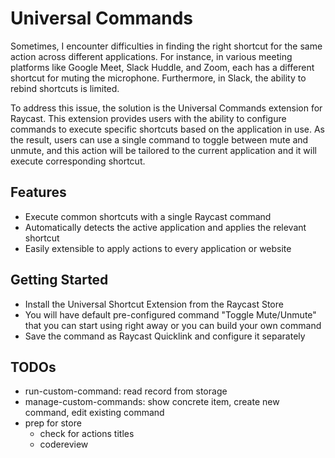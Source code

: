# Universal Commands

Sometimes, I encounter difficulties in finding the right shortcut for the same action across different applications.
For instance, in various meeting platforms like Google Meet, Slack Huddle, and Zoom, each has a different shortcut for
muting the microphone.
Furthermore, in Slack, the ability to rebind shortcuts is limited.

To address this issue, the solution is the Universal
Commands extension for Raycast. This extension provides users with the ability to
configure commands to execute specific shortcuts based on the application in use. As the result, users can use a single
command to toggle between mute and unmute, and this action will be tailored to the current application and it will
execute corresponding shortcut.

## Features

- Execute common shortcuts with a single Raycast command
- Automatically detects the active application and applies the relevant shortcut
- Easily extensible to apply actions to every application or website

## Getting Started

- Install the Universal Shortcut Extension from the Raycast Store
- You will have default pre-configured command "Toggle Mute/Unmute" that you can start using right away or you can build
  your own command
- Save the command as Raycast Quicklink and configure it separately

## TODOs

- run-custom-command: read record from storage
- manage-custom-commands: show concrete item, create new command, edit existing command
- prep for store
  - check for actions titles
  - codereview
